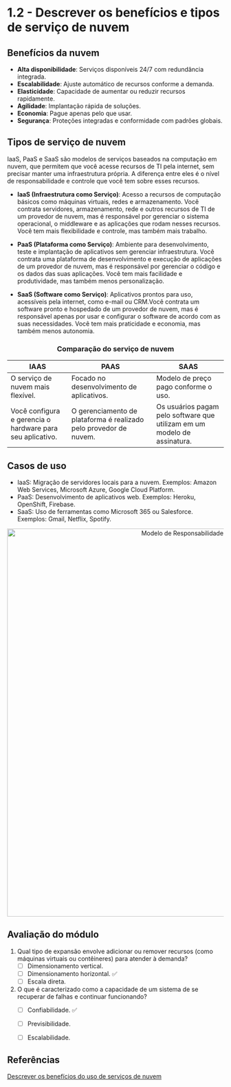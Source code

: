 # 1.2 - Descrever os benefícios e tipos de serviço de nuvem

## Benefícios da nuvem

- **Alta disponibilidade**: Serviços disponíveis 24/7 com redundância integrada.
- **Escalabilidade**: Ajuste automático de recursos conforme a demanda.
- **Elasticidade**: Capacidade de aumentar ou reduzir recursos rapidamente.
- **Agilidade**: Implantação rápida de soluções.
- **Economia**: Pague apenas pelo que usar.
- **Segurança**: Proteções integradas e conformidade com padrões globais.

## Tipos de serviço de nuvem

IaaS, PaaS e SaaS são modelos de serviços baseados na computação em nuvem, que permitem que você acesse recursos de TI pela internet, sem precisar manter uma infraestrutura
própria. A diferença entre eles é o nível de responsabilidade e controle que você tem sobre esses recursos.

- **IaaS (Infraestrutura como Serviço)**: Acesso a recursos de computação básicos como máquinas virtuais, redes e armazenamento. Você contrata servidores, armazenamento, rede e outros recursos de TI de um provedor de nuvem, mas é responsável por gerenciar o sistema operacional, o middleware e as aplicações que rodam nesses recursos. Você tem mais flexibilidade e controle, mas também mais trabalho.

- **PaaS (Plataforma como Serviço)**: Ambiente para desenvolvimento, teste e implantação de aplicativos sem gerenciar infraestrutura. Você contrata uma plataforma de desenvolvimento e execução de aplicações de um provedor de nuvem, mas é responsável por gerenciar o código e os dados das suas aplicações. Você tem mais facilidade e produtividade, mas
também menos personalização. 

- **SaaS (Software como Serviço)**: Aplicativos prontos para uso, acessíveis pela internet, como e-mail ou CRM.Você contrata um software pronto e hospedado de um provedor de nuvem, mas é responsável apenas por usar e configurar o software de acordo com as suas necessidades. Você tem mais praticidade e economia, mas também menos autonomia. 


<h3 align="center">Comparação do serviço de nuvem</h3>

<p align="center">
  <table>
    <thead>
      <tr>
        <th>IAAS</th>
        <th>PAAS</th>
        <th>SAAS</th>
      </tr>
    </thead>
    <tbody>
      <tr>
        <td>O serviço de nuvem mais flexível.</td>
        <td>Focado no desenvolvimento de aplicativos.</td>
        <td>Modelo de preço pago conforme o uso.</td>
      </tr>
      <tr>
        <td>Você configura e gerencia o hardware para seu aplicativo.</td>
        <td>O gerenciamento de plataforma é realizado pelo provedor de nuvem.</td>
        <td>Os usuários pagam pelo software que utilizam em um modelo de assinatura.</td>
      </tr>
    </tbody>
  </table>
</p>


## Casos de uso

- IaaS: Migração de servidores locais para a nuvem. Exemplos: Amazon Web Services, Microsoft Azure, Google Cloud Platform.
- PaaS: Desenvolvimento de aplicativos web. Exemplos: Heroku, OpenShift, Firebase.
- SaaS: Uso de ferramentas como Microsoft 365 ou Salesforce. Exemplos: Gmail, Netflix, Spotify.

<p align="center">
  <img src="https://blogger.googleusercontent.com/img/b/R29vZ2xl/AVvXsEi0HXROgkd81z5f4RudUpWrPdfaWZh8ZH_hrq_p89OyoRo8dCg93MsSi8qbC1w874IBrfEswcYW2mUPYcDwIY3XpwtBK16vLjGY5o-Qv5IjgLFLv1k72l6vs1WRoewtnnJagW4SJ3n6qx6PYRdoeWEaqBw32-SyA4Xuq0cXDFEjUgYFjKvnlCSjZyDEwWfZ/s16000/iaas_paas_saas.png" 
       alt="Modelo de Responsabilidade Compartilhada" 
       width="900"/>
</p>


## Avaliação do módulo

1. Qual tipo de expansão envolve adicionar ou remover recursos (como máquinas virtuais ou contêineres) para atender à demanda?
    - [ ] Dimensionamento vertical.
    - [ ] Dimensionamento horizontal. ✅
    - [ ] Escala direta.

2. O que é caracterizado como a capacidade de um sistema de se recuperar de falhas e continuar funcionando?
    - [ ] Confiabilidade. ✅
    - [ ] Previsibilidade.
    - [ ] Escalabilidade. 


## Referências
[Descrever os benefícios do uso de serviços de nuvem](https://learn.microsoft.com/pt-br/training/modules/describe-benefits-use-cloud-services/)
